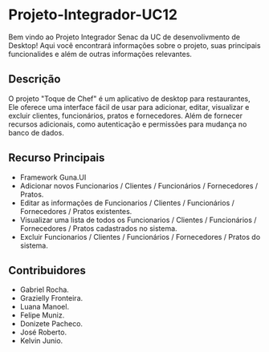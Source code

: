 # Projeto-Integrador-UC12
Bem vindo ao Projeto Integrador Senac da UC de desenvolivmento de Desktop! Aqui você encontrará informações sobre o projeto, suas principais funcionalides e além de outras informações relevantes.

## Descrição 
O projeto "Toque de Chef" é um aplicativo de desktop para restaurantes, Ele oferece uma interface fácil de usar para adicionar, editar, visualizar e excluir clientes, funcionários, pratos e fornecedores. 
Além de fornecer recursos adicionais, como autenticação e permissões para mudança no banco de dados.

## Recurso Principais
- Framework Guna.UI
- Adicionar novos Funcionarios / Clientes / Funcionários / Fornecedores / Pratos.
- Editar as informações de Funcionarios / Clientes / Funcionários / Fornecedores / Pratos existentes.
- Visualizar uma lista de todos os Funcionarios / Clientes / Funcionários / Fornecedores / Pratos cadastrados no sistema.
- Excluir Funcionarios / Clientes / Funcionários / Fornecedores / Pratos do sistema.

## Contribuidores
- Gabriel Rocha.
- Grazielly Fronteira.
- Luana Manoel.
- Felipe Muniz.
- Donizete Pacheco.
- José Roberto.
- Kelvin Junio.
